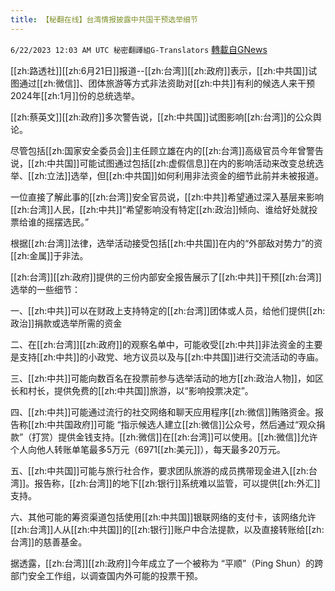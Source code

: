 ```yaml
---
title: 【秘翻在线】台湾情报披露中共国干预选举细节
---
```

`6/22/2023 12:03 AM UTC 秘密翻譯組G-Translators` [轉載自GNews](https://gnews.org/articles/1402423)

        

[[zh:路透社]][[zh:6月21日]]报道--[[zh:台湾]][[zh:政府]]表示，[[zh:中共国]]试图通过[[zh:微信]]、团体旅游等方式非法资助对[[zh:中共]]有利的候选人来干预2024年[[zh:1月]]份的总统选举。

[[zh:蔡英文]][[zh:政府]]多次警告说，[[zh:中共国]]试图影响[[zh:台湾]]的公众舆论。

尽管包括[[zh:国家安全委员会]]主任顾立雄在内的[[zh:台湾]]高级官员今年曾警告说，[[zh:中共国]]可能试图通过包括[[zh:虚假信息]]在内的影响活动来改变总统选举、[[zh:立法]]选举，但[[zh:中共国]]如何利用非法资金的细节此前并未被报道。

一位直接了解此事的[[zh:台湾]]安全官员说，[[zh:中共]]希望通过深入基层来影响[[zh:台湾]]人民，[[zh:中共]]“希望影响没有特定[[zh:政治]]倾向、谁给好处就投票给谁的摇摆选民。”

根据[[zh:台湾]]法律，选举活动接受包括[[zh:中共国]]在内的“外部敌对势力”的资[[zh:金属]]于非法。

[[zh:台湾]][[zh:政府]]提供的三份内部安全报告展示了[[zh:中共]]干预[[zh:台湾]]选举的一些细节：

一、[[zh:中共]]可以在财政上支持特定的[[zh:台湾]]团体或人员，给他们提供[[zh:政治]]捐款或选举所需的资金

二、在[[zh:台湾]][[zh:政府]]的观察名单中，可能收受[[zh:中共]]非法资金的主要是支持[[zh:中共]]的小政党、地方议员以及与[[zh:中共国]]进行交流活动的寺庙。

三、[[zh:中共]]可能向数百名在投票前参与选举活动的地方[[zh:政治人物]]，如区长和村长，提供免费的[[zh:中共国]]旅游，以“影响投票决定”。

四、[[zh:中共]]可能通过流行的社交网络和聊天应用程序[[zh:微信]]贿赂资金。报告称[[zh:中共国政府]]可能 “指示候选人建立[[zh:微信]]公众号，然后通过“观众捐款”（打赏）提供金钱支持。[[zh:微信]]在[[zh:台湾]]可以使用。[[zh:微信]]允许个人向他人转账单笔最多5万元（6971[[zh:美元]]），每天最多20万元。

五、[[zh:中共国]]可能与旅行社合作，要求团队旅游的成员携带现金进入[[zh:台湾]]。报告称，[[zh:台湾]]的地下[[zh:银行]]系统难以监管，可以提供[[zh:外汇]]支持。

六、其他可能的筹资渠道包括使用[[zh:中共国]]银联网络的支付卡，该网络允许[[zh:台湾]]人从[[zh:中共国]]的[[zh:银行]]账户中合法提款，以及直接转账给[[zh:台湾]]的慈善基金。

据透露，[[zh:台湾]][[zh:政府]]今年成立了一个被称为 “平顺”（Ping Shun）的跨部门安全工作组，以调查国内外可能的投票干预。
